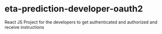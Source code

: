 # eta-prediction-developer-oauth2
React JS Project for the developers to get authenticated and authorized and receive instructions

